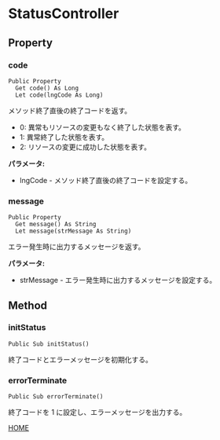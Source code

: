 # StatusController
## Property
### code

```
Public Property
  Get code() As Long
  Let code(lngCode As Long)
```

メソッド終了直後の終了コードを返す。

* 0: 異常もリソースの変更もなく終了した状態を表す。
* 1: 異常終了した状態を表す。
* 2: リソースの変更に成功した状態を表す。

**パラメータ:**

* lngCode - メソッド終了直後の終了コードを設定する。

### message

```
Public Property
  Get message() As String
  Let message(strMessage As String)
```

エラー発生時に出力するメッセージを返す。

**パラメータ:**

* strMessage - エラー発生時に出力するメッセージを設定する。

## Method
### initStatus

```
Public Sub initStatus()
```

終了コードとエラーメッセージを初期化する。

### errorTerminate

```
Public Sub errorTerminate()
```

終了コードを 1 に設定し、エラーメッセージを出力する。

[HOME](index)
